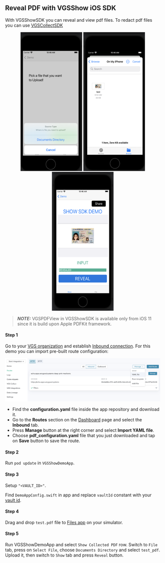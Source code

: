 ## Reveal PDF with VGSShow iOS SDK

With VGSShowSDK you can reveal and view pdf files. To redact pdf files you can use [VGSCollectSDK](https://github.com/verygoodsecurity/vgs-collect-ios) 

<p align="center">
		<img src="images/Reveal-pdf-1.png" width="200" height="450" alt="ios-show-reveal-pdf-1">    
		<img src="images/Reveal-pdf-2.png" width="200" height="450" alt="ios-show-reveal-pdf-2">    
		<img src="images/Reveal-pdf-3.png" width="200" height="450" alt="ios-show-reveal-pdf-3">    
</p>

> **_NOTE:_**  VGSPDFView in VGSShowSDK is available only from iOS 11 since it is build upon Apple PDFKit framework.

#### Step 1

Go to your <a href="https://dashboard.verygoodsecurity.com/" target="_blank">VGS organization</a> and establish <a href="https://www.verygoodsecurity.com/docs/getting-started/quick-integration#securing-inbound-connection" target="_blank">Inbound connection</a>. For this demo you can import pre-built route configuration:

<p align="center">
<img src="images/dashboard_routs.png" width="600">
</p>

-  Find the **configuration.yaml** file inside the app repository and download it.
-  Go to the **Routes** section on the <a href="https://dashboard.verygoodsecurity.com/" target="_blank">Dashboard</a> page and select the **Inbound** tab. 
-  Press **Manage** button at the right corner and select **Import YAML file**.
-  Choose **pdf_configuration.yaml** file that you just downloaded and tap on **Save** button to save the route.

#### Step 2

Run  `pod update` in `VGSShowDemoApp`.

#### Step 3

Setup `"<VAULT_ID>"`.

Find `DemoAppConfig.swift` in app and replace `vaultId` constant with your <a href="https://www.verygoodsecurity.com/docs/terminology/nomenclature#vault" target="_blank">vault id</a>.

#### Step 4

Drag and drop `test.pdf` file to [Files app](https://support.apple.com/en-us/HT206481) on your simulator. 

#### Step 5

Run VGSShowDemoApp and select `Show Collected PDF` row. 
Switch to `File` tab, press on `Select File`, choose `Documents Directory` and select `test_pdf`.
Upload it, then switch to `Show` tab and press `Reveal` button.


